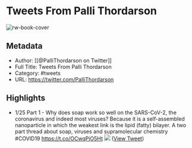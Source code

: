 # Tweets From Palli Thordarson

![rw-book-cover](https://pbs.twimg.com/profile_images/1458045337768062977/wACaEcPe.jpg)

## Metadata
- Author: [[@PalliThordarson on Twitter]]
- Full Title: Tweets From Palli Thordarson
- Category: #tweets
- URL: https://twitter.com/PalliThordarson

## Highlights
- 1/25 Part 1 - Why does soap work so well on the SARS-CoV-2, the coronavirus and indeed most viruses? Because it is a self-assembled nanoparticle in which the weakest link is the lipid (fatty) bilayer. A two part thread about soap, viruses and supramolecular chemistry #COVID19 https://t.co/OCwqPjO5Ht
  ![](https://pbs.twimg.com/media/ESkTy24UMAE9WAv.png) ([View Tweet](https://twitter.com/PalliThordarson/status/1236549305189597189))
